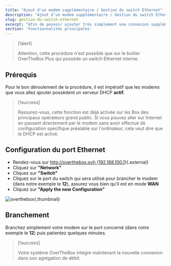 ```yaml
---
title: "Ajout d'un modem supplémentaire / Gestion du switch Ethernet"
description: "Ajout d'un modem supplémentaire / Gestion du switch Ethernet"
slug: gestion-du-switch-ethernet
excerpt: "Afin de pouvoir ajouter très simplement une connexion supplémentaire à agréger par votre système OverTheBox, il suffit de modifier, via l'interface graphique, la fonction des ports Ethernet du switch intégré"
section: 'Fonctionnalités principales'
---
```


> [!alert]
>
> Attention, cette procédure n'est possible que sur le boitier OverTheBox Plus qui possède un switch Ethernet interne.
> 


## Prérequis
Pour le bon déroulement de la procédure, il est impératif que les modems que vous allez ajouter possèdent un serveur DHCP **actif**.



> [!success]
>
> Rassurez-vous, cette fonction est déjà activée sur les Box des principaux opérateurs grand public.
> Si vous pouvez aller sur Internet en passant directement par le modem sans
> avoir effectué de configuration spécifique préalable sur l'ordinateur, cela
> veut dire que le DHCP est activé.
> 


## Configuration du port Ethernet
- Rendez-vous sur [http://overthebox.ovh (192.168.100.1)](http://overthebox.ovh){.external}
- Cliquez sur **"Network"**
- Cliquez sur **"Switch"**
- Cliquez sur le port du switch qui sera utilisé pour brancher le modem (dans notre exemple le **12**), assurez vous bien qu'il est en mode **WAN**
- Cliquez sur **"Apply the new Configuration"**


![overthebox](images/switch.png){.thumbnail}


## Branchement
Branchez simplement votre modem sur le port concerné (dans notre exemple le **12**) puis patientez quelques minutes.



> [!success]
>
> Votre système OverTheBox intégre maintenant la nouvelle connexion dans son agrégation de débit.
> 